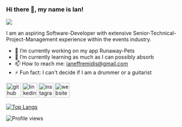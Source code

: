 ### Hi there 👋, my name is Ian!
![](https://arturssmirnovs.github.io/github-profile-readme-generator/images/banner.png)

I am an aspiring Software-Developer with extensive Senior-Technical-Project-Management experience within the events industry.

- 🔭 I’m currently working on my app Runaway-Pets 
- 🌱 I’m currently learning as much as I can possibly absorb 
- 📫 How to reach me: ianeffremidis@gmail.com 
- ⚡ Fun fact: I can't decide if I am a drummer or a guitarist 


[<img src='https://cdn.jsdelivr.net/npm/simple-icons@3.0.1/icons/github.svg' alt='github' height='40'>](https://github.com/ianeffremidis)  [<img src='https://cdn.jsdelivr.net/npm/simple-icons@3.0.1/icons/linkedin.svg' alt='linkedin' height='40'>](https://www.linkedin.com/in/ian-effraimidis-22662158/)  [<img src='https://cdn.jsdelivr.net/npm/simple-icons@3.0.1/icons/instagram.svg' alt='instagram' height='40'>](https://www.instagram.com/ianiefr/)  [<img src='https://cdn.jsdelivr.net/npm/simple-icons@3.0.1/icons/icloud.svg' alt='website' height='40'>](https://portfolio-page-three-pi.vercel.app/)  

[![Top Langs](https://github-readme-stats.vercel.app/api/top-langs/?username=ianeffremidis)](https://github.com/anuraghazra/github-readme-stats)

![Profile views](https://gpvc.arturio.dev/ianeffremidis)  
